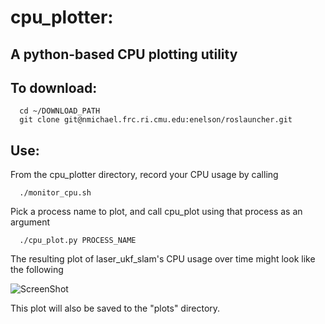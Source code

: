 # cpu_plotter:

## A python-based CPU plotting utility

## To download:

      cd ~/DOWNLOAD_PATH
      git clone git@nmichael.frc.ri.cmu.edu:enelson/roslauncher.git

## Use:

From the cpu_plotter directory, record your CPU usage by calling

      ./monitor_cpu.sh

Pick a process name to plot, and call cpu_plot using that process as an argument

      ./cpu_plot.py PROCESS_NAME

The resulting plot of laser_ukf_slam's CPU usage over time might look like the following

![ScreenShot](https://raw.github.com/enelsonCMU/cpu_plotter/master/example.png)

This plot will also be saved to the "plots" directory.
